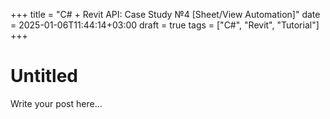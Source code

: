 +++
title = "C# + Revit API: Case Study №4 [Sheet/View Automation]"
date = 2025-01-06T11:44:14+03:00
draft = true
tags = ["C#", "Revit", "Tutorial"]
+++

# Untitled

Write your post here...

